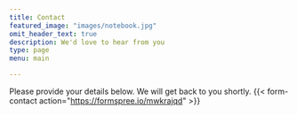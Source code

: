 ```yaml
---
title: Contact
featured_image: "images/notebook.jpg"
omit_header_text: true
description: We'd love to hear from you
type: page
menu: main

---
```


Please provide your details below. We will get back to you shortly. 
{{< form-contact action="https://formspree.io/mwkrajqd"  >}}

